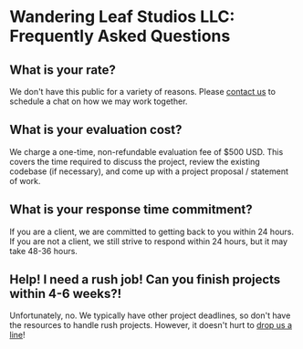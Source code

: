 # Wandering Leaf Studios LLC: Frequently Asked Questions

## What is your rate?

We don't have this public for a variety of reasons. Please [contact us](mailto:info@wanderingleafstudios.com) to schedule a chat on how we may work together.

## What is your evaluation cost?

We charge a one-time, non-refundable evaluation fee of $500 USD. This covers the time required to discuss the project, review the existing codebase (if necessary), and come up with a project proposal / statement of work.

## What is your response time commitment?

If you are a client, we are committed to getting back to you within 24 hours. If you are not a client, we still strive to respond within 24 hours, but it may take 48-36 hours.

## Help! I need a rush job! Can you finish projects within 4-6 weeks?!

Unfortunately, no. We typically have other project deadlines, so don't have the resources to handle rush projects. However, it doesn't hurt to [drop us a line](mailto:info@wanderingleafstudios.com)!

